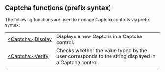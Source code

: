 


## Captcha functions (prefix syntax)
			



<a name="NOTE1"></a>
<a name="NOTE1_1"></a>
The following functions are used to manage Captcha controls via prefix syntax: 



|   |   |
| --- | --- |
| [&lt;Captcha&gt;.Display](../WDLang2/1000019493.md) | Displays a new Captcha in a Captcha control. |
| [&lt;Captcha&gt;.Verify](../WDLang2/1000019567.md) | Checks whether the value typed by the user corresponds to the string displayed in a Captcha control. |






